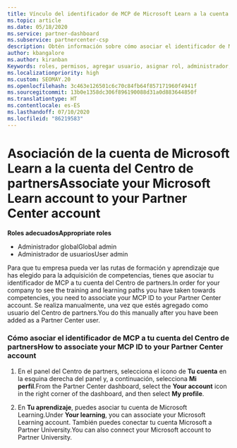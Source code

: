 ```yaml
---
title: Vínculo del identificador de MCP de Microsoft Learn a la cuenta del Centro de partners
ms.topic: article
ms.date: 05/18/2020
ms.service: partner-dashboard
ms.subservice: partnercenter-csp
description: Obtén información sobre cómo asociar el identificador de MCP a tu cuenta del Centro de partners para que tu empresa pueda ver las rutas de formación y aprendizaje que has elegido para la adquisición de competencias.
author: kbangalore
ms.author: kiranban
Keywords: roles, permisos, agregar usuario, asignar rol, administrador, agente, ID de MCP, Microsoft Learn
ms.localizationpriority: high
ms.custom: SEOMAY.20
ms.openlocfilehash: 3c463e126501c6c70c84fb64f857171960f4941f
ms.sourcegitcommit: 13b0e1358dc306f896190088d31a0d883644850f
ms.translationtype: HT
ms.contentlocale: es-ES
ms.lasthandoff: 07/10/2020
ms.locfileid: "86219583"
---
```

# <a name="associate-your-microsoft-learn-account-to-your-partner-center-account"></a><span data-ttu-id="393b5-104">Asociación de la cuenta de Microsoft Learn a la cuenta del Centro de partners</span><span class="sxs-lookup"><span data-stu-id="393b5-104">Associate your Microsoft Learn account to your Partner Center account</span></span>

<span data-ttu-id="393b5-105">**Roles adecuados**</span><span class="sxs-lookup"><span data-stu-id="393b5-105">**Appropriate roles**</span></span>

- <span data-ttu-id="393b5-106">Administrador global</span><span class="sxs-lookup"><span data-stu-id="393b5-106">Global admin</span></span>
- <span data-ttu-id="393b5-107">Administrador de usuarios</span><span class="sxs-lookup"><span data-stu-id="393b5-107">User admin</span></span>

<span data-ttu-id="393b5-108">Para que tu empresa pueda ver las rutas de formación y aprendizaje que has elegido para la adquisición de competencias, tienes que asociar tu identificador de MCP a tu cuenta del Centro de partners.</span><span class="sxs-lookup"><span data-stu-id="393b5-108">In order for your company to see the training and learning paths you have taken towards competencies, you need to associate your MCP ID to your Partner Center account.</span></span> <span data-ttu-id="393b5-109">Se realiza manualmente, una vez que estés agregado como usuario del Centro de partners.</span><span class="sxs-lookup"><span data-stu-id="393b5-109">You do this manually after you have been added as a Partner Center user.</span></span>

### <a name="how-to-associate-your-mcp-id-to-your-partner-center-account"></a><span data-ttu-id="393b5-110">Cómo asociar el identificador de MCP a tu cuenta del Centro de partners</span><span class="sxs-lookup"><span data-stu-id="393b5-110">How to associate your MCP ID to your Partner Center account</span></span>

1. <span data-ttu-id="393b5-111">En el panel del Centro de partners, selecciona el icono de **Tu cuenta** en la esquina derecha del panel y, a continuación, selecciona **Mi perfil**.</span><span class="sxs-lookup"><span data-stu-id="393b5-111">From the Partner Center dashboard, select the **Your account** icon in the right corner of the dashboard, and then select **My profile**.</span></span>

2. <span data-ttu-id="393b5-112">En **Tu aprendizaje**, puedes asociar tu cuenta de Microsoft Learning.</span><span class="sxs-lookup"><span data-stu-id="393b5-112">Under **Your learning**, you can associate your Microsoft Learning account.</span></span> <span data-ttu-id="393b5-113">También puedes conectar tu cuenta Microsoft a Partner University.</span><span class="sxs-lookup"><span data-stu-id="393b5-113">You can also connect your Microsoft account to Partner University.</span></span>
